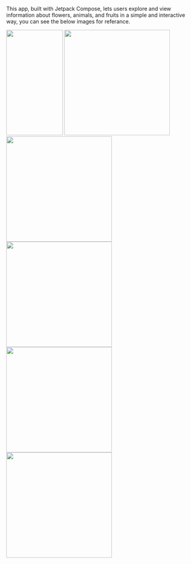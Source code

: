 
This app, built with Jetpack Compose, lets users explore and view information about flowers, animals, and fruits in a simple and interactive way, you can see the below images for referance.

<img src="https://github.com/user-attachments/assets/1425e126-8d2c-4d9d-bbcc-0ff70910de52" width="150" height="280">
<img src="https://github.com/user-attachments/assets/87f8b68a-acf4-4857-a48a-00236281ca35" width "150" height="280">
<img src="https://github.com/user-attachments/assets/a6f54c29-df3f-4417-aa4e-746dd0d770f8" width "150" height="280">
<img src="https://github.com/user-attachments/assets/98244efa-1b7f-4c51-9237-424dd2ed95c8" width "150" height="280">
<img src="https://github.com/user-attachments/assets/2756876a-50e1-44a5-9ebd-6f07d54f9198" width "150" height="280">
<img src="https://github.com/user-attachments/assets/87c41bc5-e5dc-46f2-8661-34c0a5920545" width "150" height="280">
